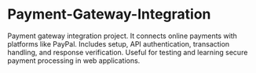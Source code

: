 # Payment-Gateway-Integration
Payment gateway integration project. It connects online payments with platforms like PayPal. Includes setup, API authentication, transaction handling, and response verification. Useful for testing and learning secure payment processing in web applications.
